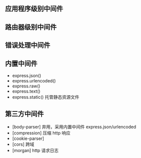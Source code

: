 ## 应用程序级别中间件

## 路由器级别中间件

## 错误处理中间件

## 内置中间件

- express.json()
- express.urlencoded()
- express.raw()
- express.text()
- express.static() 托管静态资源文件

## 第三方中间件

- [body-parser] 弃用，采用内置中间件 express.json/urlencoded
- [compression] 压缩 http 响应
- [cookie-parser]
- [cors] 跨域
- [morgan] http 请求日志
